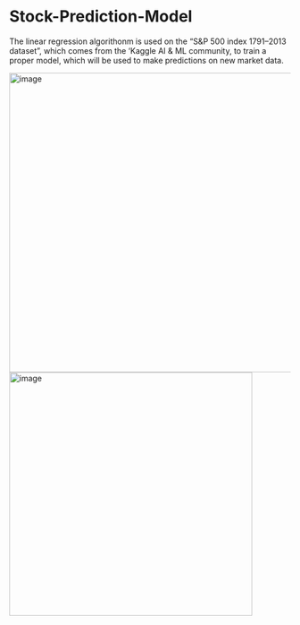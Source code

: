 # Stock-Prediction-Model
The linear regression algorithonm is used on the “S&P 500 index 1791–2013 dataset”, which comes from the ‘Kaggle AI & ML community, to train a proper model, which will be used to make predictions on new market data. 

<img width="535" alt="image" src="https://github.com/krishnasmv/Stock-Prediction-Model/assets/147545363/13215d04-f9da-4803-af1d-fe13d3f37ee0">

<img width="435" alt="image" src="https://github.com/krishnasmv/Stock-Prediction-Model/assets/147545363/abce47e0-f5af-4939-8980-213d8ac9a33e">
